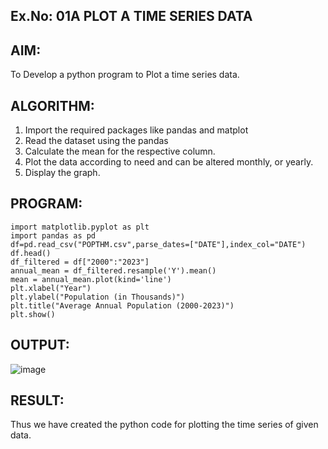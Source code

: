 ## Ex.No: 01A PLOT A TIME SERIES DATA
## AIM:
To Develop a python program to Plot a time series data.
## ALGORITHM:
1. Import the required packages like pandas and matplot
2. Read the dataset using the pandas
3. Calculate the mean for the respective column.
4. Plot the data according to need and can be altered monthly, or yearly.
5. Display the graph.
## PROGRAM:
```
import matplotlib.pyplot as plt
import pandas as pd
df=pd.read_csv("POPTHM.csv",parse_dates=["DATE"],index_col="DATE")
df.head()
df_filtered = df["2000":"2023"]
annual_mean = df_filtered.resample('Y').mean()
mean = annual_mean.plot(kind='line')
plt.xlabel("Year")
plt.ylabel("Population (in Thousands)")
plt.title("Average Annual Population (2000-2023)")
plt.show()
```
## OUTPUT:
![image](https://github.com/user-attachments/assets/3be9d0e3-4d8c-49c3-91d9-e04cca4d6d07)

## RESULT:
Thus we have created the python code for plotting the time series of given data.
